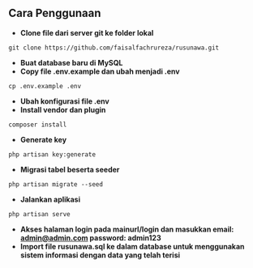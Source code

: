 ## Cara Penggunaan

- **Clone file dari server  git ke folder lokal**
```
git clone https://github.com/faisalfachrureza/rusunawa.git
```
- **Buat database baru di MySQL**
- **Copy file .env.example dan ubah menjadi .env**
```
cp .env.example .env
```
- **Ubah konfigurasi file .env**
- **Install vendor dan plugin**
```
composer install
```
- **Generate key**
```
php artisan key:generate
```
- **Migrasi tabel beserta seeder**
```
php artisan migrate --seed
```
- **Jalankan aplikasi**
```
php artisan serve
```
- **Akses halaman login pada mainurl/login dan masukkan email: admin@admin.com password: admin123**
- **Import file rusunawa.sql ke dalam database untuk menggunakan sistem informasi dengan data yang telah terisi**